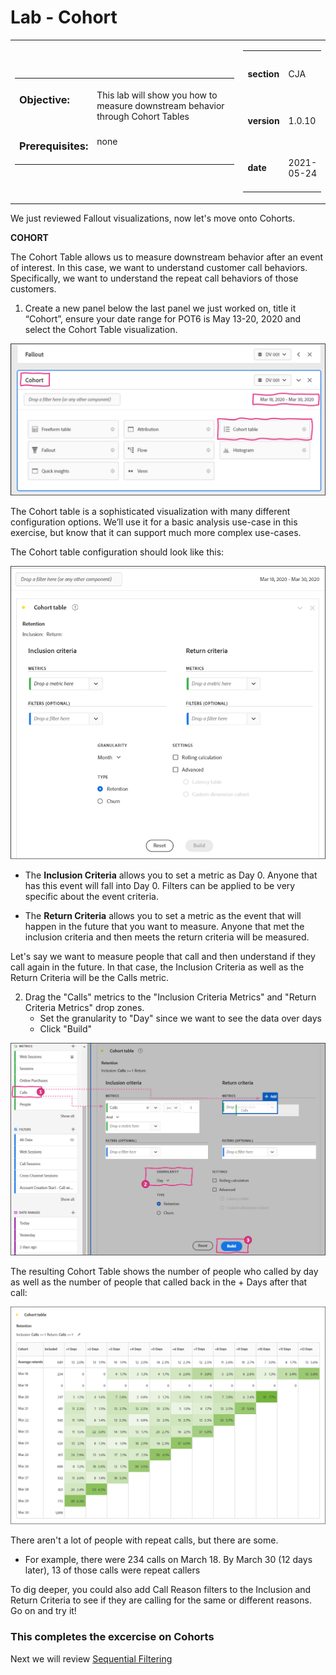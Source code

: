 Lab  - Cohort
==========
<table style="border-collapse: collapse; border: none;" class="tab" cellspacing="0" cellpadding="0">

<tr style="border: none;">

<div align="left">
<td width="600" style="border: none;">
<table>
<tbody valign="top">
      <tr width="500">
            <td valign="top"><h3>Objective:</h3></td>
            <td valign="top"><br>This lab will show you how to measure downstream behavior through Cohort Tables            </td>
     </tr>
     <tr width="500">
           <td valign="top"><h3>Prerequisites:</h3></td>
           <td valign="top"><br>none
           </td>
     </tr>
</tbody>
</table>
</td>
</div>

<div align="right">
<td style="border: none;" valign="top">

<table>
<tbody valign="top">
      <tr>
            <td valign="middle" height="70"><b>section</b></td>
            <td valign="middle" height="70">CJA</td>
      </tr>
      <tr>
            <td valign="middle" height="70"><b>version</b></td>
            <td valign="middle" height="70">1.0.10</td>
      </tr>
      <tr>
            <td valign="middle" height="70"><b>date</b></td>
            <td valign="middle" height="70">2021-05-24</td>
      </tr>
</tbody>
</table>
</td>
</div>

</tr>
</table>


We just reviewed Fallout visualizations, now let's move onto Cohorts.


**COHORT**

The Cohort Table allows us to measure downstream behavior after an event of interest.
In this case, we want to understand customer call behaviors. Specifically, we want to understand the repeat call behaviors of those customers.

1. Create a new panel below the last panel we just worked on, title it “Cohort”, ensure your date range for POT6 is May 13-20, 2020 and select the Cohort Table visualization.

<kbd><img src="./images/CJA-cohort-newcohort.png"  /></kbd>

   The Cohort table is a sophisticated visualization with many different configuration options. We’ll use it for a basic analysis use-case in this exercise, but know that it can support much more complex use-cases.
   
The Cohort table configuration should look like this:

<kbd><img src="./images/CJA-cohort-config.png"  /></kbd>

- The **Inclusion Criteria** allows you to set a metric as Day 0. Anyone that has this event will fall into Day 0. Filters can be applied to be very specific about the event criteria.
 
- The **Return Criteria** allows you to set a metric as the event that will happen in the future that you want to measure. Anyone that met the inclusion criteria and then meets the return criteria will be measured.

Let's say we want to measure people that call and then understand if they call again in the future. In that case, the Inclusion Criteria as well as the Return Criteria will be the Calls metric.

2. Drag the "Calls" metrics to the "Inclusion Criteria Metrics" and "Return Criteria Metrics" drop zones.
      - Set the granularity to "Day" since we want to see the data over days
      - Click "Build"

<kbd><img src="./images/CJA-cohort-config-calls.png"  /></kbd>

The resulting Cohort Table shows the number of people who called by day as well as the number of people that called back in the + Days after that call:

<kbd><img src="./images/CJA-cohort-calls-table.png"  /></kbd>

There aren't a lot of people with repeat calls, but there are some.
- For example, there were 234 calls on March 18. By March 30 (12 days later), 13 of those calls were repeat callers

To dig deeper, you could also add Call Reason filters to the Inclusion and Return Criteria to see if they are calling for the same or different reasons. Go on and try it!


### This completes the excercise on Cohorts
Next we will review [Sequential Filtering](https://github.com/adobe/AEP-Hands-on-Labs/blob/master/labs/retail/Foundations/CJA-SequentialFiltering.md)

